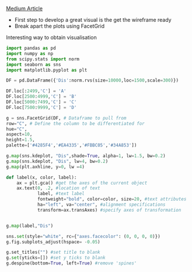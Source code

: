 <a href ="https://towardsdatascience.com/sorry-but-sns-distplot-just-isnt-good-enough-this-is-though-ef2ddbf28078"> Medium Article </a>
-  First step to develop a great visual is the get the wireframe ready
- Break apart the plots using FacetGrid

Interesting way to obtain visualisation

```py
import pandas as pd
import numpy as np
from scipy.stats import norm
import seaborn as sns
import matplotlib.pyplot as plt

DF = pd.DataFrame({'Dis':norm.rvs(size=10000,loc=1500,scale=300)})

DF.loc[:2499,'C'] = 'A'
DF.loc[2500:4999,'C'] = 'B'
DF.loc[5000:7499,'C'] = 'C'
DF.loc[7500:9999,'C'] = 'D'

g = sns.FacetGrid(DF, # Dataframe to pull from
row="C", # Define the column to be differentiated for 
hue="C",
aspect=10,
height=1.5,
palette=['#4285F4','#EA4335','#FBBC05','#34A853'])

g.map(sns.kdeplot, "Dis",shade=True, alpha=1, lw=1.5, bw=0.2)
g.map(sns.kdeplot, "Dis", lw=4, bw=0.2)
g.map(plt.axhline, y=0, lw =4)

def label(x, color, label):
    ax = plt.gca() #get the axes of the current object
    ax.text(0, .2, #location of text
            label, #text label
            fontweight="bold", color=color, size=20, #text attributes
            ha="left", va="center", #alignment specifications
            transform=ax.transAxes) #specify axes of transformation


g.map(label,"Dis")

sns.set(style="white", rc={"axes.facecolor": (0, 0, 0, 0)})
g.fig.subplots_adjust(hspace= -0.05)

g.set_titles("") #set title to blank
g.set(yticks=[]) #set y ticks to blank
g.despine(bottom=True, left=True) #remove 'spines'
```
